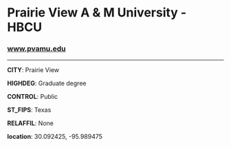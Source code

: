 # Prairie View A & M University - HBCU
### www.pvamu.edu
---
**CITY**: Prairie View

**HIGHDEG**: Graduate degree

**CONTROL**: Public

**ST_FIPS**: Texas

**RELAFFIL**: None

**location**: 30.092425, -95.989475